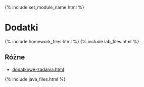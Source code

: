 {% include set_module_name.html %}

# Dodatki
{% include homework_files.html %}
{% include lab_files.html %}
## Różne
<ul>
    <li>
        <div><a href="dodatkowe-zadania.html">dodatkowe-zadania.html</a></div>
    </li>
</ul>
{% include java_files.html %}